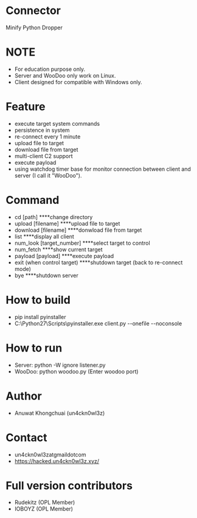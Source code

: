 # Connector
Minify Python Dropper

# NOTE
- For education purpose only.
- Server and WooDoo only work on Linux.
- Client designed for compatible with Windows only.

# Feature
- execute target system commands
- persistence in system
- re-connect every 1 minute
- upload file to target
- download file from target
- multi-client C2 support
- execute payload
- using watchdog timer base for monitor connection between client and server (I call it "WooDoo").

# Command
- cd [path] ****change directory
- upload [filename] ****upload file to target
- download [filename] ****donwload file from target
- list ****display all client
- num_look [target_number] ****select target to control
- num_fetch ****show current target
- payload [payload] ****execute payload
- exit (when control target) ****shutdown target (back to re-connect mode)
- bye ****shutdown server

# How to build

- pip install pyinstaller
- C:\Python27\Scripts\pyinstaller.exe client.py --onefile --noconsole

# How to run
- Server: python -W ignore listener.py
- WooDoo: python woodoo.py (Enter woodoo port)

# Author
- Anuwat Khongchuai (un4ckn0wl3z)

# Contact
- un4ckn0wl3zatgmaildotcom
- https://hacked.un4ckn0wl3z.xyz/

# Full version contributors 
- Rudekitz (OPL Member)
- IOBOYZ (OPL Member)
